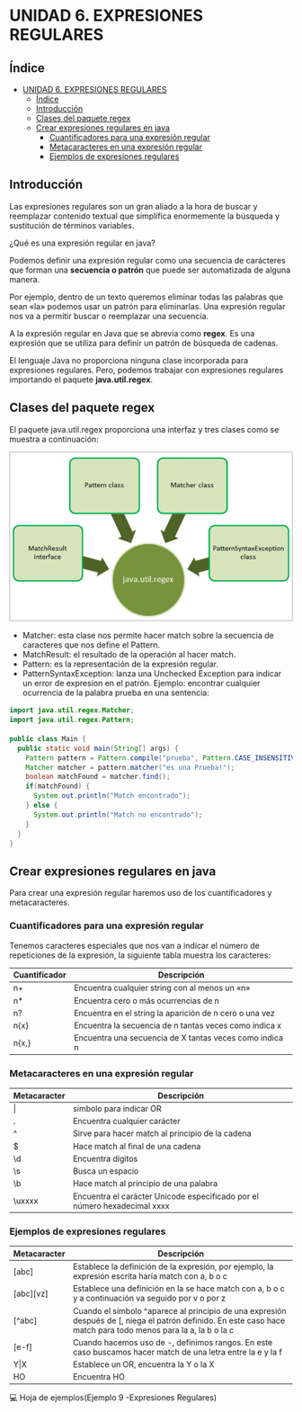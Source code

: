# UNIDAD 6. EXPRESIONES REGULARES

## Índice
- [UNIDAD 6. EXPRESIONES REGULARES](#unidad-6-expresiones-regulares)
  - [Índice](#índice)
  - [Introducción](#introducción)
  - [Clases del paquete regex](#clases-del-paquete-regex)
  - [Crear expresiones regulares en java](#crear-expresiones-regulares-en-java)
    - [Cuantificadores para una expresión regular](#cuantificadores-para-una-expresión-regular)
    - [Metacaracteres en una expresión regular](#metacaracteres-en-una-expresión-regular)
    - [Ejemplos de expresiones regulares](#ejemplos-de-expresiones-regulares)

## Introducción 

Las expresiones regulares son un gran aliado a la hora de buscar y reemplazar contenido textual que simplifica enormemente la búsqueda y sustitución de términos variables.

¿Qué es una expresión regular en java?

Podemos definir una expresión regular como una secuencia de carácteres que forman una __secuencia o patrón__ que puede ser automatizada de alguna manera.

Por ejemplo, dentro de un texto queremos eliminar todas las palabras que sean «la» podemos usar un patrón para eliminarlas. Una expresión regular nos va a permitir buscar o reemplazar una secuencia. 

A la expresión regular en Java que se abrevia como __regex__. Es una expresión que se utiliza para definir un patrón de búsqueda de cadenas.

El lenguaje Java no proporciona ninguna clase incorporada para expresiones regulares. Pero, podemos trabajar con expresiones regulares importando el paquete __java.util.regex__.

<div class="page"/>

## Clases del paquete regex
El paquete java.util.regex proporciona una interfaz y tres clases como se muestra a continuación:

![imagen java regex](img/javaregex.png)

* Matcher: esta clase nos permite hacer match sobre la secuencia de caracteres que nos define el Pattern.
* MatchResult: el resultado de la operación al hacer match.
* Pattern: es la representación de la expresión regular.
* PatternSyntaxException: lanza una Unchecked Exception para indicar un error de expresion en el patrón.
Ejemplo: encontrar cualquier ocurrencia de la palabra prueba en una sentencia:

```java
import java.util.regex.Matcher;
import java.util.regex.Pattern;

public class Main {
  public static void main(String[] args) {
    Pattern pattern = Pattern.compile("prueba", Pattern.CASE_INSENSITIVE);
    Matcher matcher = pattern.matcher("es una Prueba!");
    boolean matchFound = matcher.find();
    if(matchFound) {
      System.out.println("Match encontrado");
    } else {
      System.out.println("Match no encontrado");
    }
  }
}
```
<div class="page"/>

## Crear expresiones regulares en java
Para crear una expresión regular haremos uso de los cuantificadores y metacaracteres. 

### Cuantificadores para una expresión regular

Tenemos caracteres especiales que nos van a indicar el número de repeticiones de la expresión, la siguiente tabla muestra los caracteres: 

| Cuantificador | Descripción | 
| ------------- | ------------- |
|n+|Encuentra cualquier string con al menos un «n»|
|n*|Encuentra cero o más ocurrencias de n|
|n?|Encuentra en el string la aparición de n cero o una vez|
|n{x}|Encuentra la secuencia de n tantas veces como indica x|
|n{x,}|Encuentra una secuencia de X tantas veces como indica n|

### Metacaracteres en una expresión regular

| Metacaracter | Descripción | 
| ------------- | ------------- |
|\||símbolo para indicar OR|
|.|Encuentra cualquier carácter|
|^|Sirve para hacer match al principio de la cadena|
|$|Hace match al final de una cadena|
|\d|Encuentra dígitos|
|\s|Busca un espacio|
|\b|Hace match al principio de una palabra|
|\uxxxx|Encuentra el carácter Unicode especificado por el número hexadecimal xxxx|

### Ejemplos de expresiones regulares

| Metacaracter | Descripción |
| ------------- | ------------- |
|[abc]|Establece la definición de la expresión, por ejemplo, la expresión escrita haría match con a, b o c|
|[abc][vz]|Establece una definición en la se hace match con a, b o c y a continuación va seguido por v o por z|
|[^abc]|Cuando el símbolo ^aparece al principio de una expresión después de [, niega el patrón definido. En este caso hace match para todo menos para la a, la b o la c|
|[e-f]|Cuando hacemos uso de -, definimos rangos. En este caso buscamos hacer match de una letra entre la e y la f|
|Y\|X|Establece un OR, encuentra la Y o la X|
|HO|Encuentra HO|

:computer: Hoja de ejemplos(Ejemplo 9 -Expresiones Regulares)